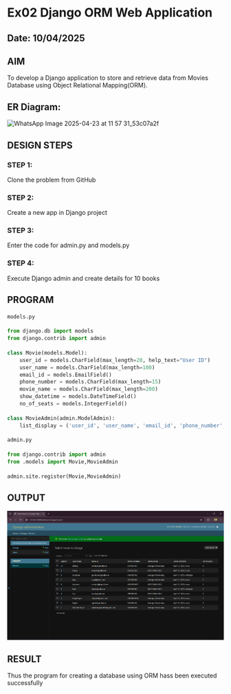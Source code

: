 # Ex02 Django ORM Web Application

## Date: 10/04/2025

## AIM
To develop a Django application to store and retrieve data from Movies Database using Object Relational Mapping(ORM).

## ER Diagram:

![WhatsApp Image 2025-04-23 at 11 57 31_53c07a2f](https://github.com/user-attachments/assets/6dfe9e06-10d2-4eed-b0c3-ed9ff83f0fc5)

## DESIGN STEPS

### STEP 1:
Clone the problem from GitHub

### STEP 2:
Create a new app in Django project

### STEP 3:
Enter the code for admin.py and models.py

### STEP 4:
Execute Django admin and create details for 10 books

## PROGRAM
~~~py
models.py

from django.db import models
from django.contrib import admin

class Movie(models.Model):
    user_id = models.CharField(max_length=20, help_text="User ID")
    user_name = models.CharField(max_length=100)
    email_id = models.EmailField()
    phone_number = models.CharField(max_length=15)
    movie_name = models.CharField(max_length=200)
    show_datetime = models.DateTimeField()
    no_of_seats = models.IntegerField()

class MovieAdmin(admin.ModelAdmin):
    list_display = ('user_id', 'user_name', 'email_id', 'phone_number', 'movie_name', 'show_datetime', 'no_of_seats')

admin.py

from django.contrib import admin
from .models import Movie,MovieAdmin

admin.site.register(Movie,MovieAdmin)

~~~


## OUTPUT


![alt text](image.png)

## RESULT
Thus the program for creating a database using ORM hass been executed successfully
